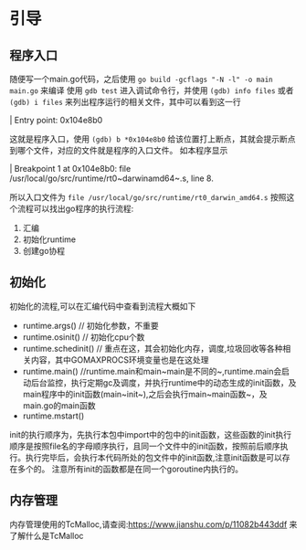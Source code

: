 引导
====

程序入口
--------

随便写一个main.go代码，之后使用
`go build -gcflags "-N -l" -o main main.go` 来编译 使用 `gdb test`
进入调试命令行，并使用 `(gdb) info files` 或者 `(gdb) i files`
来列出程序运行的相关文件，其中可以看到这一行

| Entry point: 0x104e8b0

这就是程序入口，使用 `(gdb) b *0x104e8b0`
给该位置打上断点，其就会提示断点到哪个文件，对应的文件就是程序的入口文件。
如本程序显示

| Breakpoint 1 at 0x104e8b0: file
  /usr/local/go/src/runtime/rt0~darwinamd64~.s, line 8.

所以入口文件为 `file /usr/local/go/src/runtime/rt0_darwin_amd64.s`
按照这个流程可以找出go程序的执行流程:

1.  汇编
2.  初始化runtime
3.  创建go协程

初始化
------

初始化的流程,可以在汇编代码中查看到流程大概如下

-   runtime.args() // 初始化参数，不重要
-   runtime.osinit() // 初始化cpu个数
-   runtime.schedinit() //
    重点在这，其会初始化内存，调度,垃圾回收等各种相关内容，其中GOMAXPROCS环境变量也是在这处理
-   runtime.main()
    //runtime.main和main~main是不同的~,runtime.main会启动后台监控，执行定期gc及调度，并执行runtime中的动态生成的init函数，及main程序中的init函数(main~init~),之后会执行main~main函数~，及main.go的main函数
-   runtime.mstart()

init的执行顺序为，先执行本包中import中的包中的init函数，这些函数的init执行顺序是按照file名的字母顺序执行，且同一个文件中的init函数，按照前后顺序执行。执行完毕后，会执行本代码所处的包文件中的init函数,注意init函数是可以存在多个的。
注意所有init的函数都是在同一个goroutine内执行的。

内存管理
--------

内存管理使用的TcMalloc,请查阅:<https://www.jianshu.com/p/11082b443ddf>
来了解什么是TcMalloc
